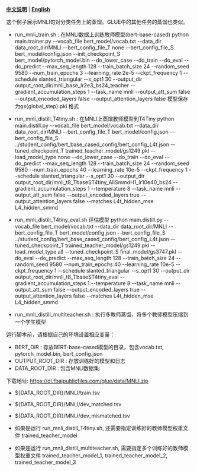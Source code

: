 [**中文说明**](README_ZH.md) | [**English**](README.md)

这个例子展示MNLI句对分类任务上的蒸馏。GLUE中的其他任务的蒸馏也类似。

* run_mnli_train.sh : 在MNLI数据上训练教师模型(bert-base-cased)
python main.trainer.py --vocab_file bert_model/vocab.txt --data_dir data_root_dir/MNLI --bert_config_file_T none --bert_config_file_S bert_model/config.json --init_checkpoint_S bert_model/pytorch_model.bin --do_lower_case --do_train --do_eval --do_predict --max_seq_length 128 --train_batch_size 24 --random_seed 9580 --num_train_epochs 3 --learning_rate 2e-5 --ckpt_frequency 1 --schedule slanted_triangular --s_opt1 30 --output_dir output_root_dir/mnli_base_lr2e3_bs24_teacher --gradient_accumulation_steps 1 --task_name mnli --output_att_sum false --output_encoded_layers false --output_attention_layers false
模型保存为gs{global_step}.pkl 格式

* run_mnli_distill_T4tiny.sh : 在MNLI上蒸馏教师模型到T4Tiny
python main.distill.py --vocab_file bert_model/vocab.txt --data_dir data_root_dir/MNLI --bert_config_file_T bert_model/config.json --bert_config_file_S ../student_config/bert_base_cased_config/bert_config_L4t.json --tuned_checkpoint_T trained_teacher_model/gs1249.pkl --load_model_type none --do_lower_case --do_train --do_eval --do_predict --max_seq_length 128 --train_batch_size 24 --random_seed 9580 --num_train_epochs 40 --learning_rate 10e-5 --ckpt_frequency 1 --schedule slanted_triangular --s_opt1 30 --output_dir output_root_dir/mnli_t8_TbaseST4tiny_AllSmmdH1_lr10e40_bs24 --gradient_accumulation_steps 1 --temperature 8 --task_name mnli --output_att_sum false --output_encoded_layers true --output_attention_layers false --matches L4t_hidden_mse L4_hidden_smmd

* run_mnli_distill_T4tiny_eval.sh
评估模型  python main.distill.py  --vocab_file bert_model/vocab.txt --data_dir data_root_dir/MNLI --bert_config_file_T bert_model/config.json --bert_config_file_S ../student_config/bert_base_cased_config/bert_config_L4t.json --tuned_checkpoint_T trained_teacher_model/gs1249.pkl --load_model_type all --tuned_checkpoint_S final_model/gs3747.pkl --do_eval --do_predict --max_seq_length 128 --train_batch_size 24 --random_seed 9580 --num_train_epochs 40 --learning_rate 10e-5 --ckpt_frequency 1 --schedule slanted_triangular --s_opt1 30 --output_dir output_root_dir/mnli_t8_TbaseST4tiny_eval --gradient_accumulation_steps 1 --temperature 8 --task_name mnli --output_att_sum false --output_encoded_layers true --output_attention_layers false --matches L4t_hidden_mse L4_hidden_smmd

* run_mnli_distill_multiteacher.sh : 执行多教师蒸馏，将多个教师模型压缩到一个学生模型

运行脚本前，请根据自己的环境设置相应变量：

* BERT_DIR : 存放BERT-base-cased模型的目录，包含vocab.txt, pytorch_model.bin, bert_config.json
* OUTPUT_ROOT_DIR : 存放训练好的模型和日志
* DATA_ROOT_DIR : 包含MNLI数据集:


下载地址: https://dl.fbaipublicfiles.com/glue/data/MNLI.zip
  * \$\{DATA_ROOT_DIR\}/MNLI/train.tsv
  * \$\{DATA_ROOT_DIR\}/MNLI/dev_matched.tsv
  * \$\{DATA_ROOT_DIR\}/MNLI/dev_mismatched.tsv
 
* 如果是运行 run_mnli_distill_T4tiny.sh, 还需要指定训练好的教师模型权重文件 trained_teacher_model
* 如果是运行 run_mnli_distill_multiteacher.sh, 需要指定多个训练好的教师模型权重文件 trained_teacher_model_1, trained_teacher_model_2, trained_teacher_model_3
